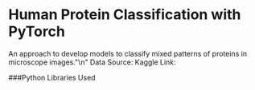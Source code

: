 # Human Protein Classification with PyTorch

An approach to develop models to classify mixed patterns of proteins in microscope images."\n"
Data Source: Kaggle
Link: 

###Python Libraries Used



